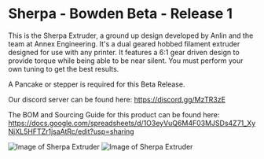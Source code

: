 # Sherpa - Bowden Beta - Release 1

This is the Sherpa Extruder, a ground up design developed by Anlin and the team at Annex Engineering. It's a dual geared hobbed filament extruder designed for use with any printer. It features a 6:1 gear driven design to provide torque while being able to be near silent. You must perform your own tuning to get the best results.

A Pancake or stepper is required for this Beta Release.

Our discord server can be found here: https://discord.gg/MzTR3zE

The BOM and Sourcing Guide for this product can be found here: https://docs.google.com/spreadsheets/d/1O3eyVuQ6M4F03MJSDs4Z71_XyNjXL5HFTZr1jsaAtRc/edit?usp=sharing

![Image of Sherpa Extruder](https://github.com/Annex-Engineering/Sherpa-Extruder/blob/master/Bowden_Variant/Images/Bowden_Render1.JPG?raw=true)
![Image of Sherpa Extruder](https://github.com/Annex-Engineering/Sherpa-Extruder/blob/master/Bowden_Variant/Images/Bowden_Render2.JPG?raw=true)
